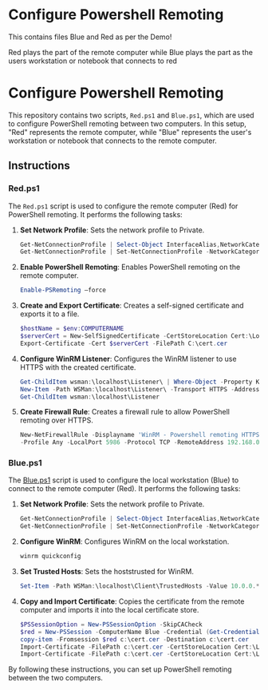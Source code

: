 # Configure Powershell Remoting

This contains files Blue and Red as per the Demo!

Red plays the part of the remote computer while Blue plays the part as the users workstation or notebook that connects to red

# Configure Powershell Remoting

This repository contains two scripts, `Red.ps1` and `Blue.ps1`, which are used to configure PowerShell remoting between two computers. In this setup, "Red" represents the remote computer, while "Blue" represents the user's workstation or notebook that connects to the remote computer.

## Instructions

### Red.ps1

The `Red.ps1` script is used to configure the remote computer (Red) for PowerShell remoting. It performs the following tasks:

1. **Set Network Profile**: Sets the network profile to Private.
    ```powershell
    Get-NetConnectionProfile | Select-Object InterfaceAlias,NetworkCategory
    Get-NetConnectionProfile | Set-NetConnectionProfile -NetworkCategory Private
    ```

2. **Enable PowerShell Remoting**: Enables PowerShell remoting on the remote computer.
    ```powershell
    Enable-PSRemoting –force
    ```

3. **Create and Export Certificate**: Creates a self-signed certificate and exports it to a file.
    ```powershell
    $hostName = $env:COMPUTERNAME
    $serverCert = New-SelfSignedCertificate -CertStoreLocation Cert:\LocalMachine\My -DnsName $hostName
    Export-Certificate -Cert $serverCert -FilePath C:\cert.cer
    ```

4. **Configure WinRM Listener**: Configures the WinRM listener to use HTTPS with the created certificate.
    ```powershell
    Get-ChildItem wsman:\localhost\Listener\ | Where-Object -Property Keys -eq 'Transport=HTTP' | Remove-Item -Recurse
    New-Item -Path WSMan:\localhost\Listener\ -Transport HTTPS -Address * -CertificateThumbPrint $serverCert.Thumbprint -Force
    Get-ChildItem wsman:\localhost\Listener
    ```

5. **Create Firewall Rule**: Creates a firewall rule to allow PowerShell remoting over HTTPS.
    ```powershell
    New-NetFirewallRule -Displayname 'WinRM - Powershell remoting HTTPS-In' -Name 'WinRM - Powershell remoting HTTPS-In' `
    -Profile Any -LocalPort 5986 -Protocol TCP -RemoteAddress 192.168.0.1/24  172.16.5.4-172.16.5.50
    ```

### Blue.ps1

The [Blue.ps1](http://_vscodecontentref_/2) script is used to configure the local workstation (Blue) to connect to the remote computer (Red). It performs the following tasks:

1. **Set Network Profile**: Sets the network profile to Private.
    ```powershell
    Get-NetConnectionProfile | Select-Object InterfaceAlias,NetworkCategory
    Get-NetConnectionProfile | Set-NetConnectionProfile -NetworkCategory Private
    ```

2. **Configure WinRM**: Configures WinRM on the local workstation.
    ```powershell
    winrm quickconfig
    ```

3. **Set Trusted Hosts**: Sets the  hoststrusted for WinRM.
    ```powershell
    Set-Item -Path WSMan:\localhost\Client\TrustedHosts -Value 10.0.0.*
    ```

4. **Copy and Import Certificate**: Copies the certificate from the remote computer and imports it into the local certificate store.
    ```powershell
    $PSSessionOption = New-PSSessionOption -SkipCACheck
    $red = New-PSSession -ComputerName Blue -Credential (Get-Credential) -SessionOption $PSSessionOption -UseSSL
    copy-item -Fromsession $red c:\cert.cer -Destination c:\cert.cer
    Import-Certificate -FilePath c:\cert.cer -CertStoreLocation Cert:\LocalMachine\root\
    Import-Certificate -FilePath c:\cert.cer -CertStoreLocation Cert:\LocalMachine\TrustedPublisher
    ```

By following these instructions, you can set up PowerShell remoting between the two computers.
